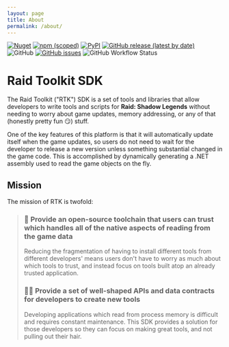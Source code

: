 ```yaml
---
layout: page
title: About
permalink: /about/
---
```

[![Nuget](https://img.shields.io/nuget/v/raid.client)](https://www.nuget.org/packages/Raid.Client)
[![npm (scoped)](https://img.shields.io/npm/v/@raid-toolkit/webclient)](https://www.npmjs.com/package/@raid-toolkit/webclient)
[![PyPI](https://img.shields.io/pypi/v/raidtoolkit)](https://pypi.org/project/raidtoolkit)
[![GitHub release (latest by date)](https://img.shields.io/github/v/release/raid-toolkit/raid-toolkit-sdk)](https://github.com/raid-toolkit/raid-toolkit-sdk/releases/latest)
![GitHub](https://img.shields.io/github/license/raid-toolkit/raid-toolkit-sdk)
[![GitHub issues](https://img.shields.io/github/issues/raid-toolkit/raid-toolkit-sdk)](https://github.com/raid-toolkit/raid-toolkit-sdk/issues)
![GitHub Workflow Status](https://img.shields.io/github/actions/workflow/status/raid-toolkit/raid-toolkit-sdk/app-publish.yml?branch=main)

# Raid Toolkit SDK

The Raid Toolkit ("RTK") SDK is a set of tools and libraries that allow developers to write tools and scripts for **Raid: Shadow Legends** without needing to worry about game updates, memory addressing, or any of that (honestly pretty fun 😏) stuff.

One of the key features of this platform is that it will automatically update itself when the game updates, so users do not need to wait for the developer to release a new version unless something substantial changed in the game code. This is accomplished by dynamically generating a .NET assembly used to read the game objects on the fly.

## Mission

The mission of RTK is twofold:

> ### 🔐 Provide an open-source toolchain that users can trust which handles all of the native aspects of reading from the game data
>
> Reducing the fragmentation of having to install different tools from different developers' means users don't have to worry as much about which tools to trust, and instead focus on tools built atop an already trusted application.
> ### 👩‍💻 Provide a set of well-shaped APIs and data contracts for developers to create new tools
>
> Developing applications which read from process memory is difficult and requires constant maintenance. This SDK provides a solution for those developers so they can focus on making great tools, and not pulling out their hair.
